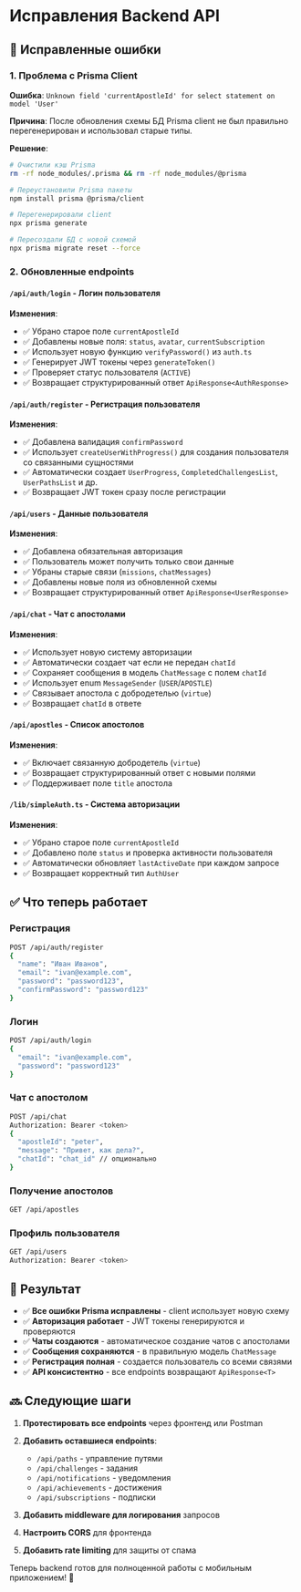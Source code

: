 # Исправления Backend API

## 🔧 Исправленные ошибки

### 1. Проблема с Prisma Client
**Ошибка**: `Unknown field 'currentApostleId' for select statement on model 'User'`

**Причина**: После обновления схемы БД Prisma client не был правильно перегенерирован и использовал старые типы.

**Решение**:
```bash
# Очистили кэш Prisma
rm -rf node_modules/.prisma && rm -rf node_modules/@prisma

# Переустановили Prisma пакеты
npm install prisma @prisma/client

# Перегенерировали client
npx prisma generate

# Пересоздали БД с новой схемой
npx prisma migrate reset --force
```

### 2. Обновленные endpoints

#### `/api/auth/login` - Логин пользователя
**Изменения**:
- ✅ Убрано старое поле `currentApostleId`
- ✅ Добавлены новые поля: `status`, `avatar`, `currentSubscription`
- ✅ Использует новую функцию `verifyPassword()` из `auth.ts`
- ✅ Генерирует JWT токены через `generateToken()`
- ✅ Проверяет статус пользователя (`ACTIVE`)
- ✅ Возвращает структурированный ответ `ApiResponse<AuthResponse>`

#### `/api/auth/register` - Регистрация пользователя
**Изменения**:
- ✅ Добавлена валидация `confirmPassword`
- ✅ Использует `createUserWithProgress()` для создания пользователя со связанными сущностями
- ✅ Автоматически создает `UserProgress`, `CompletedChallengesList`, `UserPathsList` и др.
- ✅ Возвращает JWT токен сразу после регистрации

#### `/api/users` - Данные пользователя
**Изменения**:
- ✅ Добавлена обязательная авторизация
- ✅ Пользователь может получить только свои данные
- ✅ Убраны старые связи (`missions`, `chatMessages`)
- ✅ Добавлены новые поля из обновленной схемы
- ✅ Возвращает структурированный ответ `ApiResponse<UserResponse>`

#### `/api/chat` - Чат с апостолами
**Изменения**:
- ✅ Использует новую систему авторизации
- ✅ Автоматически создает чат если не передан `chatId`
- ✅ Сохраняет сообщения в модель `ChatMessage` с полем `chatId`
- ✅ Использует enum `MessageSender` (`USER`/`APOSTLE`)
- ✅ Связывает апостола с добродетелью (`virtue`)
- ✅ Возвращает `chatId` в ответе

#### `/api/apostles` - Список апостолов
**Изменения**:
- ✅ Включает связанную добродетель (`virtue`)
- ✅ Возвращает структурированный ответ с новыми полями
- ✅ Поддерживает поле `title` апостола

#### `/lib/simpleAuth.ts` - Система авторизации
**Изменения**:
- ✅ Убрано старое поле `currentApostleId`
- ✅ Добавлено поле `status` и проверка активности пользователя
- ✅ Автоматически обновляет `lastActiveDate` при каждом запросе
- ✅ Возвращает корректный тип `AuthUser`

## ✅ Что теперь работает

### Регистрация
```bash
POST /api/auth/register
{
  "name": "Иван Иванов",
  "email": "ivan@example.com", 
  "password": "password123",
  "confirmPassword": "password123"
}
```

### Логин
```bash
POST /api/auth/login
{
  "email": "ivan@example.com",
  "password": "password123"
}
```

### Чат с апостолом
```bash
POST /api/chat
Authorization: Bearer <token>
{
  "apostleId": "peter",
  "message": "Привет, как дела?",
  "chatId": "chat_id" // опционально
}
```

### Получение апостолов
```bash
GET /api/apostles
```

### Профиль пользователя
```bash
GET /api/users
Authorization: Bearer <token>
```

## 🎯 Результат

- ✅ **Все ошибки Prisma исправлены** - client использует новую схему
- ✅ **Авторизация работает** - JWT токены генерируются и проверяются
- ✅ **Чаты создаются** - автоматическое создание чатов с апостолами
- ✅ **Сообщения сохраняются** - в правильную модель `ChatMessage`
- ✅ **Регистрация полная** - создается пользователь со всеми связями
- ✅ **API консистентно** - все endpoints возвращают `ApiResponse<T>`

## 🔜 Следующие шаги

1. **Протестировать все endpoints** через фронтенд или Postman
2. **Добавить оставшиеся endpoints**:
   - `/api/paths` - управление путями
   - `/api/challenges` - задания
   - `/api/notifications` - уведомления
   - `/api/achievements` - достижения
   - `/api/subscriptions` - подписки

3. **Добавить middleware для логирования** запросов
4. **Настроить CORS** для фронтенда
5. **Добавить rate limiting** для защиты от спама

Теперь backend готов для полноценной работы с мобильным приложением! 🚀 